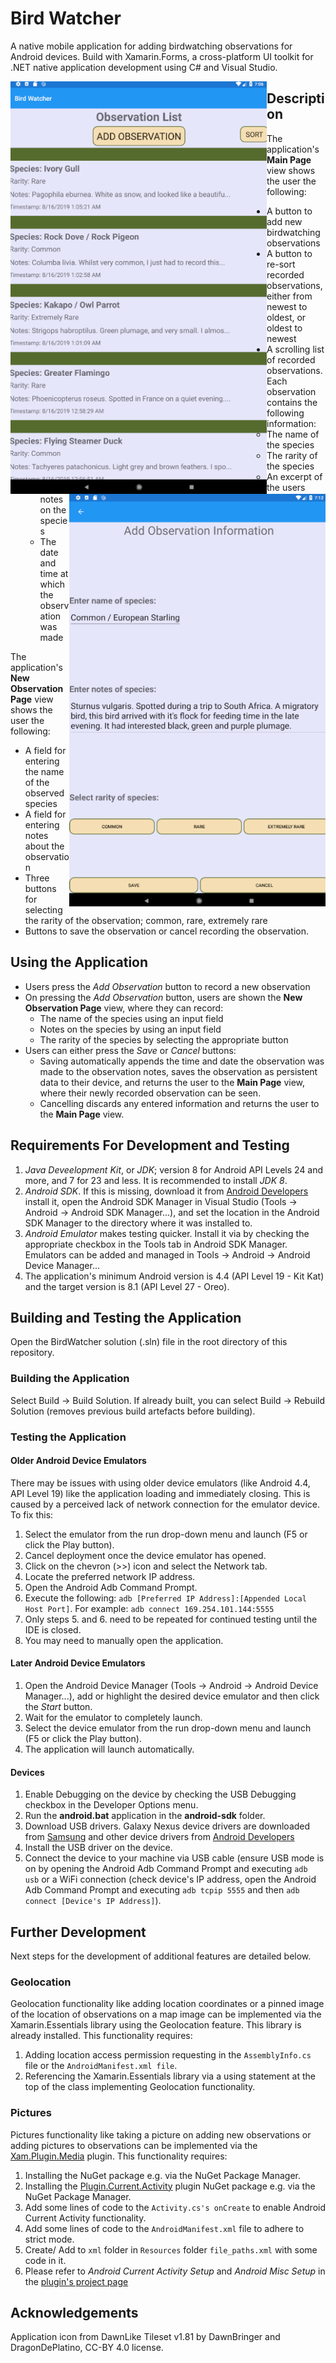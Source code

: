 # Bird Watcher
 A native mobile application for adding birdwatching observations for Android devices. Build with Xamarin.Forms, a cross-platform UI toolkit for .NET native application development using C# and Visual Studio.  

<img src="/PreviewImages/MainPageView.png" alt="The main page view" align="left" width="410">
<img src="/PreviewImages/NewObservationView.png" alt="Adding a new observation" align="right" width="410">
 
## Description
 The application's **Main Page** view shows the user the following:  
 - A button to add new birdwatching observations  
 - A button to re-sort recorded observations, either from newest to oldest, or oldest to newest  
 - A scrolling list of recorded observations. Each observation contains the following information:  
	- The name of the species  
	- The rarity of the species  
	- An excerpt of the users notes on the species  
	- The date and time at which the observation was made   
	
 The application's **New Observation Page** view shows the user the following:  
 - A field for entering the name of the observed species  
 - A field for entering notes about the observation  
 - Three buttons for selecting the rarity of the observation; common, rare, extremely rare
 - Buttons to save the observation or cancel recording the observation.

## Using the Application
 - Users press the *Add Observation* button to record a new observation  
 - On pressing the *Add Observation* button, users are shown the **New Observation Page** view, where they can record:  
	- The name of the species using an input field  
	- Notes on the species by using an input field  
	- The rarity of the species by selecting the appropriate button  
 - Users can either press the *Save* or *Cancel* buttons:  
	- Saving automatically appends the time and date the observation was made to the observation notes, saves the observation as persistent data to their device, and returns the user to the **Main Page** view, where their newly recorded observation can be seen.  
	- Cancelling discards any entered information and returns the user to the **Main Page** view.  

## Requirements For Development and Testing
 1. *Java Deveelopment Kit*, or *JDK*; version 8 for Android API Levels 24 and more, and 7 for 23 and less. It is recommended to install *JDK 8*.  
 2. *Android SDK*. If this is missing, download it from [Android Developers](https://developer.android.com/studio/#downloads) install it, open the Android SDK Manager in Visual Studio (Tools -> Android -> Android SDK Manager...), and set the location in the Android SDK Manager to the directory where it was installed to.  
 3. *Android Emulator* makes testing quicker. Install it via by checking the appropriate checkbox in the Tools tab in Android SDK Manager. Emulators can be added and managed in Tools -> Android -> Android Device Manager...  
 4. The application's minimum Android version is 4.4 (API Level 19 - Kit Kat) and the target version is 8.1 (API Level 27 - Oreo).  
 
## Building and Testing the Application
 Open the BirdWatcher solution (.sln) file in the root directory of this repository.  

### Building the Application
 Select Build -> Build Solution. If already built, you can select Build -> Rebuild Solution (removes previous build artefacts before building).  
  
### Testing the Application

#### Older Android Device Emulators
 There may be issues with using older device emulators (like Android 4.4, API Level 19) like the application loading and immediately closing. This is caused by a perceived lack of network connection for the emulator device. To fix this:  
 1. Select the emulator from the run drop-down menu and launch (F5 or click the Play button).  
 2. Cancel deployment once the device emulator has opened.  
 3. Click on the chevron (>>) icon and select the Network tab.  
 4. Locate the preferred network IP address.  
 5. Open the Android Adb Command Prompt.  
 6. Execute the following: `adb [Preferred IP Address]:[Appended Local Host Port]`. For example: `adb connect 169.254.101.144:5555`  
 7. Only steps 5. and 6. need to be repeated for continued testing until the IDE is closed.  
 8. You may need to manually open the application.  
 
#### Later Android Device Emulators
 1. Open the Android Device Manager (Tools -> Android -> Android Device Manager...), add or highlight the desired device emulator and then click the *Start* button.  
 2. Wait for the emulator to completely launch.  
 3. Select the device emulator from the run drop-down menu and launch (F5 or click the Play button).  
 4. The application will launch automatically.  
 
#### Devices
 1. Enable Debugging on the device by checking the USB Debugging checkbox in the Developer Options menu.  
 2. Run the **android.bat** application in the **android-sdk** folder. 
 3. Download USB drivers. Galaxy Nexus device drivers are downloaded from [Samsung](https://www.samsung.com/us/support/downloads/) and other device drivers from [Android Developers](https://developer.android.com/studio/run/oem-usb#Drivers)
 4. Install the USB driver on the device.  
 5. Connect the device to your machine via USB cable (ensure USB mode is on by opening the Android Adb Command Prompt and executing `adb usb` or a WiFi connection (check device's IP address, open the Android Adb Command Prompt and executing `adb tcpip 5555` and then `adb connect [Device's IP Address]`).  
 
## Further Development
 Next steps for the development of additional features are detailed below.  

### Geolocation
 Geolocation functionality like adding location coordinates or a pinned image of the location of observations on a map image can be implemented via the Xamarin.Essentials library using the Geolocation feature. This library is already installed. This functionality requires:    
 1. Adding location access permission requesting in the `AssemblyInfo.cs` file or the `AndroidManifest.xml file`.  
 2. Referencing the Xamarin.Essentials library via a using statement at the top of the class implementing Geolocation functionality.  
 
### Pictures
 Pictures functionality like taking a picture on adding new observations or adding pictures to observations can be implemented via the [Xam.Plugin.Media](https://github.com/jamesmontemagno/MediaPlugin) plugin. This functionality requires:  
 1. Installing the NuGet package e.g. via the NuGet Package Manager.  
 2. Installing the [Plugin.Current.Activity](https://github.com/jamesmontemagno/CurrentActivityPlugin) plugin NuGet package e.g. via the NuGet Package Manager.  
 3. Add some lines of code to the `Activity.cs's onCreate` to enable Android Current Activity functionality.
 4. Add some lines of code to the `AndroidManifest.xml` file to adhere to strict mode.
 5. Create/ Add to `xml` folder in `Resources` folder `file_paths.xml` with some code in it.
 6. Please refer to *Android Current Activity Setup* and *Android Misc Setup* in the [plugin's project page](https://github.com/jamesmontemagno/MediaPlugin)

## Acknowledgements
 Application icon from DawnLike Tileset v1.81 by DawnBringer and DragonDePlatino, CC-BY 4.0 license.  